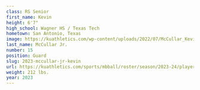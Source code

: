 ```yaml
---
class: RS Senior
first_name: Kevin
height: 6'7"
high_school: Wagner HS / Texas Tech
hometown: San Antonio, Texas
image: https://kuathletics.com/wp-content/uploads/2022/07/McCullar_Kevin_2023-600x400.jpg
last_name: McCullar Jr.
number: 15
position: Guard
slug: 2023-mccullar-jr-kevin
url: https://kuathletics.com/sports/mbball/roster/season/2023-24/player/kevin-mccullar/
weight: 212 lbs.
year: 2023
---
```

